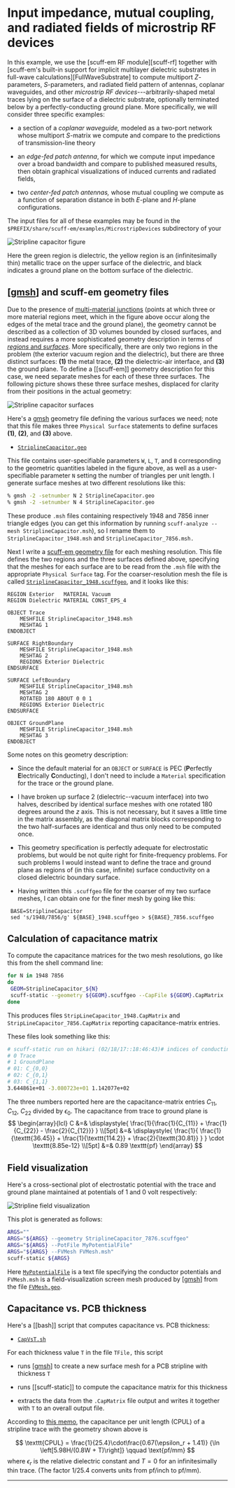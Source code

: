 # Input impedance, mutual coupling, and radiated fields of microstrip RF devices

In this example, we use the
[<span class=SC>scuff-em</span> RF module][scuff-rf]
together with
[<span class=SC>scuff-em</span>'s built-in support for
implicit multilayer dielectric substrates in full-wave calculations][FullWaveSubstrate]
to compute multiport $Z$-parameters, $S$-parameters, and radiated
field pattern of antennas, coplanar waveguides, and other *microstrip RF
devices*---arbitrarily-shaped metal traces lying on the surface of a
dielectric substrate, optionally terminated below by a perfectly-conducting
ground plane. More specifically, we will consider three specific examples:

+ a section of a *coplanar waveguide,* modeled as a two-port network
  whose multiport $S$-matrix we compute and compare to the predictions
  of transmission-line theory

+ an *edge-fed patch antenna*, for which we compute input impedance
  over a broad bandwidth and compare to published measured results,
  then obtain graphical visualizations of induced currents and
  radiated fields,

+ two *center-fed patch antennas,* whose mutual coupling we compute
  as a function of separation distance in both $E$-plane and $H$-plane
  configurations.

The input files for all of these examples may be found in
the `$PREFIX/share/scuff-em/examples/MicrostripDevices`
subdirectory of your
  
![Stripline capacitor figure](StriplineCapacitorFigure.png)

Here the green region is dielectric, the yellow region
is an (infinitesimally thin) metallic trace on the upper surface
of the dielectric, and black indicates a ground plane
on the bottom surface of the dielectric.

## [[gmsh]] and <span class="SC">scuff-em</span> geometry files

Due to the presence of [multi-material junctions][MMJs]
(points at which three or more material regions meet, which in the 
figure above occur along the edges of the metal trace and the
ground plane), the geometry cannot be described as a collection
of 3D volumes bounded by closed surfaces, and instead requires
a more sophisticated geometry description in terms of
[*regions* and *surfaces*][MMJs]. More specifically, there
are only two regions in the problem (the exterior vacuum region
and the dielectric), but there are three distinct surfaces:
 **(1)** the metal trace, **(2)** the dielectric-air interface, 
and **(3)** the ground plane.
To define a [[scuff-em]] geometry description
for this case, we need separate meshes for each of these
three surfaces. The following picture shows these three surface
meshes, displaced for clarity from their positions in the actual
geometry:

![Stripline capacitor surfaces](StriplineCapacitorSurfaces.png)

Here's a [<span class="SC">gmsh</span>][GMSH] geometry file
defining the various surfaces we need; note that this file makes
three `Physical Surface` statements to define surfaces **(1)**, **(2)**, 
and **(3)** above. 

 + [`StriplineCapacitor.geo`](StriplineCapacitor.geo)

This file contains user-specifiable parameters
`W`, `L`, `T`, and `B` corresponding to the geometric quantities 
labeled in the figure above, as well as a user-specifiable parameter `N`
setting the number of triangles per unit length. I generate surface
meshes at two different resolutions like this:

```bash
% gmsh -2 -setnumber N 2 StriplineCapacitor.geo
% gmsh -2 -setnumber N 4 StriplineCapacitor.geo
```

These produce `.msh` files containing respectively 1948 and 7856
inner triangle edges (you can get this information by running
`scuff-analyze --mesh StriplineCapacitor.msh`), so I rename them
to `StriplineCapacitor_1948.msh` and 
`StriplineCapacitor_7856.msh.`

Next I write a [<span class="SC">scuff-em</span> geometry file][scuffGeometries]
for each meshing resolution. This file defines the two regions and
the three surfaces defined above, specifying that the meshes for
each surface
are to be read from the `.msh` file with the appropriate `Physical Surface`
tag.
For the coarser-resolution mesh the file is called
 [`StriplineCapacitor_1948.scuffgeo`](StriplineCapacitor_1948.scuffgeo),
and it looks like this:

```
REGION Exterior   MATERIAL Vacuum
REGION Dielectric MATERIAL CONST_EPS_4

OBJECT Trace
    MESHFILE StriplineCapacitor_1948.msh
    MESHTAG 1
ENDOBJECT

SURFACE RightBoundary
    MESHFILE StriplineCapacitor_1948.msh
    MESHTAG 2
    REGIONS Exterior Dielectric
ENDSURFACE

SURFACE LeftBoundary
    MESHFILE StriplineCapacitor_1948.msh
    MESHTAG 2
    ROTATED 180 ABOUT 0 0 1
    REGIONS Exterior Dielectric
ENDSURFACE

OBJECT GroundPlane
    MESHFILE StriplineCapacitor_1948.msh
    MESHTAG 3
ENDOBJECT
```

Some notes on this geometry description:

 + Since the default material for an `OBJECT` or `SURFACE`
is PEC (**P**erfectly **E**lectrically **C**onducting), I
don't need to include a `Material` specification for the
trace or the ground plane.

 + I have broken up surface 2 (dielectric--vacuum interface)
 into two halves, described by identical surface meshes 
 with one rotated 180 degrees around the *z* axis. This is 
not necessary, but it saves a little time in the matrix 
assembly, as the diagonal matrix blocks corresponding to the
two half-surfaces are identical and thus only need to be 
computed once.

 + This geometry specification is perfectly adequate for
electrostatic problems, but would be not quite right for
finite-frequency problems. For such problems I would 
instead want to define the trace and ground plane 
as regions of (in this case, infinite) surface conductivity
on a closed dielectric boundary surface.

 + Having written this `.scuffgeo` file for the coarser of my two
surface meshes, I can obtain one for the finer mesh by going like
this:

```
 BASE=StriplineCapacitor
 sed 's/1948/7856/g' ${BASE}_1948.scuffgeo > ${BASE}_7856.scuffgeo
```

## Calculation of capacitance matrix

To compute the capacitance matrices for the two mesh resolutions,
go like this from the shell command line:

````bash
for N in 1948 7856 
do
 GEOM=StriplineCapacitor_${N}
 scuff-static --geometry ${GEOM}.scuffgeo --CapFile ${GEOM}.CapMatrix
done
````

This produces files
`StripLineCapacitor_1948.CapMatrix`
and 
`StripLineCapacitor_7856.CapMatrix`
reporting capacitance-matrix entries.

These files look something like this:

````bash
# scuff-static run on hikari (02/18/17::18:46:43)# indices of conducting surfaces: # data file columns: 
# 0 Trace
# 1 GroundPlane
# 01: C_{0,0} 
# 02: C_{0,1} 
# 03: C_{1,1} 
3.644861e+01 -3.080723e+01 1.142077e+02 
````

The three numbers reported here are the capacitance-matrix
entries $C_{11}$, $C_{12}$, $C_{22}$ divided by $\epsilon_0.$
The capacitance from trace to ground plane is
$$
 \begin{array}{lcl} 
 C &=& \displaystyle{
        \frac{1}{\frac{1}{C_{11}} + \frac{1}{C_{22}} - \frac{2}{C_{12}}}
                    }
\\[5pt]
   &=& \displaystyle{
         \frac{1}{   \frac{1}{\texttt{36.45}}
                   + \frac{1}{\texttt{114.2}}
                   + \frac{2}{\texttt{30.81}}
                 }  }
       \cdot \texttt{8.85e-12}
\\[5pt]
   &=& 0.89 \texttt{pf}
 \end{array}
$$

## Field visualization

Here's a cross-sectional plot of electrostatic potential
with the trace and ground plane maintained at potentials
of 1 and 0 volt respectively:

![Stripline field visualization](StriplineFields.png)

This plot is generated as follows:

````bash
ARGS=""
ARGS="${ARGS} --geometry StriplineCapacitor_7876.scuffgeo"
ARGS="${ARGS} --PotFile MyPotentialFile"
ARGS="${ARGS} --FVMesh FVMesh.msh"
scuff-static ${ARGS}
````

Here [`MyPotentialFile`](MyPotentialFile) is a text file 
specifying the conductor potentials and `FVMesh.msh` is a 
field-visualization screen mesh produced by [[gmsh]] from 
the file [`FVMesh.geo`](FVMesh.geo).

## Capacitance vs. PCB thickness

Here's a [[bash]] script that computes capacitance vs. PCB
thickness:

 + [`CapVsT.sh`](CapVsT.sh)

 For each thickness value `T` in the file `TFile,`
this script

 + runs [[gmsh]] to create a new surface mesh for a PCB stripline
   with thickness `T`

 + runs [[scuff-static]] to compute the capacitance matrix for this thickness

 + extracts the data from the `.CapMatrix` file output and writes 
   it together with `T` to an overall output file.

According to [this memo][PCBTraceMemo], the 
capacitance per unit length (CPUL)
of a stripline trace with the geometry shown above is

$$ \texttt{CPUL} = 
   \frac{1}{25.4}\cdot\frac{0.67(\epsilon_r + 1.41)}
                           {\ln \left[5.98H/(0.8W + T)\right]}
   \qquad \text{pf/mm}
$$
where $\epsilon_r$ is the relative dielectric constant
and $T=0$ for an infinitesimally thin trace.
(The factor 1/25.4 converts units from pf/inch to pf/mm).

--------------------------------------------------

[MMJs]:        		../../reference/Geometries#Complex
[GMSH]:                 http://www.geuz.org/gmsh
[scuffGeometries]:      ../../reference/Geometries
[PCBTraceMemo]:		http://www.analog.com/media/en/training-seminars/tutorials/MT-094.pdf
